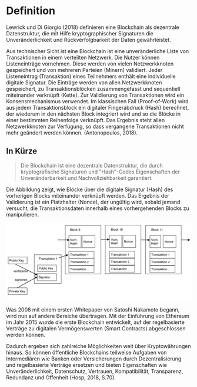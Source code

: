 # Definition

Lewrick und Di Giorgio \(2018\) definieren eine Blockchain als dezentrale Datenstruktur, die mit Hilfe kryptographischer Signaturen die Unveränderlichkeit und Rückverfolgbarkeit der Daten gewährleistet.

Aus technischer Sicht ist eine Blockchain ist eine unveränderliche Liste von Transaktionen in einem verteilten Netzwerk. Die Nutzer können Listeneinträge vornehmen. Diese werden von vielen Netzwerkknoten gespeichert und von mehreren Parteien \(Minern\) validiert. Jeder Listeneintrag \(Transaktion\) eines Teilnehmers enthält eine individuelle digitale Signatur. Die Einträge werden von allen Netzwerkknoten gespeichert, zu Transaktionsblöcken zusammengefasst und sequentiell miteinander verknüpft \(Kette\). Zur Validierung von Transaktionen wird ein Konsensmechanismus verwendet. Im klassischen Fall \(Proof-of-Work\) wird aus jedem Transaktionsblock ein digitaler Fingerabdruck \(Hash\) berechnet, der wiederum in den nächsten Block integriert wird und so die Blöcke in einer bestimmten Reihenfolge verknüpft. Das Ergebnis steht allen Netzwerkknoten zur Verfügung, so dass vergangene Transaktionen nicht mehr geändert werden können. \(Antonopoulos, 2018\).

## **In Kürze**

> Die Blockchain ist eine dezentrale Datenstruktur, die durch kryptografische Signaturen und "Hash"-Codes Eigenschaften der Unveränderbarkeit und Nachvollziehbarkeit garantiert.

Die Abbildung zeigt, wie Blöcke über die digitale Signatur \(Hash\) des vorherigen Blocks miteinander verknüpft werden. Das Ergebnis der Validierung ist ein Platzhalter \(Nonce\), der ungültig wird, sobald jemand versucht, die Transaktionsdaten innerhalb eines vorhergehenden Blocks zu manipulieren. 



![Architektur einer &#xF6;ffentlichen Blockchain \(in Anlehnung an Nakamoto, 2008\)](../../.gitbook/assets/blockchain-1.png)

Was 2008 mit einem ersten Whitepaper von Satoshi Nakamoto begann, wird nun auf andere Bereiche übertragen. Mit der Einführung von Ethereum im Jahr 2015 wurde die erste Blockchain entwickelt, auf der regelbasierte Verträge zu digitalen Vermögenswerten \(Smart Contracts\) abgeschlossen werden können.

Dadurch ergeben sich zahlreiche Möglichkeiten weit über Kryptowährungen hinaus. So können öffentliche Blockchains teilweise Aufgaben von Intermediären wie Banken oder Versicherungen durch Dezentralisierung und regelbasierte Verträge ersetzen und bieten Eigenschaften wie Unveränderlichkeit, Datenschutz, Vertrauen, Kompatibilität, Transparenz, Redundanz und Offenheit \(Hosp, 2018, S.70\).



